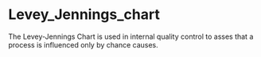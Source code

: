 # Levey_Jennings_chart
The Levey-Jennings Chart is used in internal quality control to asses that a process is influenced only by chance causes. 
